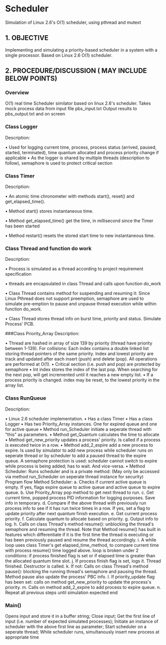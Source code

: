 # Scheduler
Simulation of Linux 2.6's O(1) scheduler, using pthread and mutext


## 1. OBJECTIVE
Implementing and simulating a priority-based scheduler in a system with
a single processor. Based on Linux 2.6 O(1) scheduler.
## 2. PROCEDURE/DISCUSSION ( MAY INCLUDE BELOW POINTS)
### Overview
O(1) real time Scheduler similator based on linux 2.6's scheduler.
Takes mock process data from input file pbs_input.txt
Output results to pbs_output.txt and on screen
### Class Logger
Description:

• Used for logging current time, process, process status (arrived, paused, started, terminated), time quantum allocated and process priority change if applicable
• As the logger is shared by multiple threads (description to follow), semaphore is used to protect critical section
### Class Timer
Description:

• An atomic time chronometer with methods start(), reset() and get_elapsed_time().

• Method start() stores instantaneous time.

• Method get_elapsed_time() get the time, in millisecond since the Timer has been started

• Method restart() resets the stored start time to new instantaneous time.

### Class Thread and function do work
Description:

• Process is simulated as a thread according to project requirement specification

• threads are encapsulated in class Thread and calls upon function do_work

• Class Thread contains method for suspending and resuming it: Since Linux Pthread does not support preemption, semaphore are used to simulate pre-emption to pause and unpause thread execution while within function do_work.

• Class Thread stores thread info on burst time, priority and status. Simulate Process' PCB.

###Class Priority_Array
Description:

• Thread are hashed in array of size 139 by priority (thread have priority between 1-139). For collisions: Each index contains a double linked list storing thread pointers of the same priority. Index and lowest priority are track and updated after each insert (push) and delete (pop). All operations are performed at O(1).
• Critical section (i.e. push and pop) are protected by semaphore
• Int index stores the index of the last pop. When searching for the next pop, will get incremented until it reaches a new empty list.
• If a process priority is changed. index may be reset, to the lowest priority in the array list.

### Class RunQueue
Description:

• Linux 2.6 scheduler implementation.
• Has a class Timer
• Has a class Logger
• Has two Priority_Array instances. One for expired queue and one for active queue
• Method run_Scheduler initiate a seperate thread with "this" as parameters.
• Method get_Quantum calculates the time to allocate
• Method get_new_priority updates a process' priority. Is called if a process is executed twice in a row.
• Method add_2_expire add a new process to expire. Is used by simulator to add new process while scheduler runs on seperate thread or by scheduler to add a paused thread to the expire queue. A semaphore protection is used: scheduler cannot switch to expire while process is being added; has to wait. And vice-versa.
• Method Scheduler: Runs scheduler and is a private method: (May only be accessed via method run_Scheduler on seperate thread instance for security)
Program flow Method Scheduler:
a. Checks if current active queue is empty. If yes, flags expire queue to active queue and active queue to expire queue.
b. Use Priority_Array pop method to get next thread to run.
c. Get current time, popped process PID information for logging purposes. Save info in temporary.
d. Compare if the above thread with previously run process info to see if it has run twice times in a row. If yes, set a flag to update priority after next quantum finish execution.
e. Get current process priority.
f. Calculate quantum to allocate based on priority.
g. Output info to log.
h. Calls on class Thread's method resume(): unblocking the thread's semaphore and resuming the thread. Note that Method resume() has built in features which differentiate if it is the first time the thread is executing or has been previously paused and resume the thread accordingly.
i. A while loop uses class Timer's get elapsed_time_method, to compare current time with process resume() time logged above. loop is broken under 2 conditions: if process finished flag is set or if elapsed time is greater than the allocated quantum time slot.
j. If process finish flag is set, logs it. Thread finished. Destructor is called.
k. If not: Calls on class Thread's method pause(): blocking the running thread's semaphore and pausing the thread. Method pause also update the process' PBC info.
l. If priority_update flag has been set: calls on method get_new_priority to update the process's priority.
m. Calls on method add_2_expire to add process to expire queue.
n. Repeat all previous steps until simulation expected end

### Main()
Opens input and store it in a buffer string; Close input; Get the first line of input (i.e. number of expected simulated processes); Initiate an instance of scheduler with the above first line as parameter; Start scheduler on a seperate thread; While scheduler runs, simultanously insert new process at appropriate time
